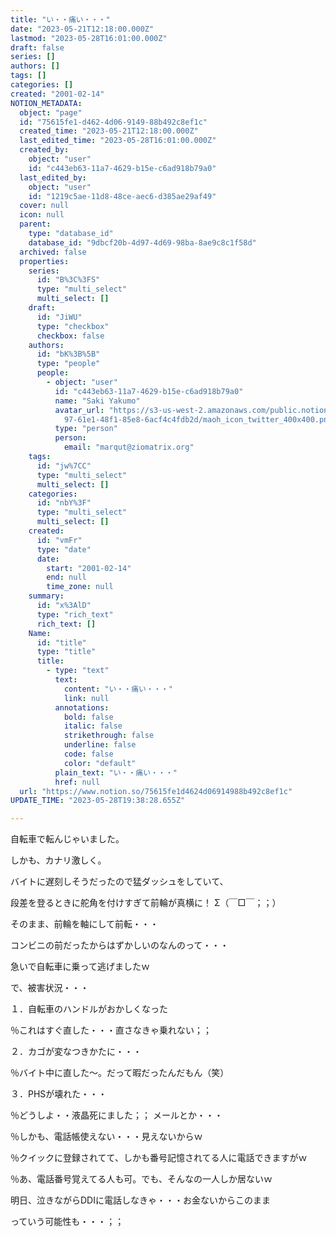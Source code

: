 ```yaml
---
title: "い・・痛い・・・"
date: "2023-05-21T12:18:00.000Z"
lastmod: "2023-05-28T16:01:00.000Z"
draft: false
series: []
authors: []
tags: []
categories: []
created: "2001-02-14"
NOTION_METADATA:
  object: "page"
  id: "75615fe1-d462-4d06-9149-88b492c8ef1c"
  created_time: "2023-05-21T12:18:00.000Z"
  last_edited_time: "2023-05-28T16:01:00.000Z"
  created_by:
    object: "user"
    id: "c443eb63-11a7-4629-b15e-c6ad918b79a0"
  last_edited_by:
    object: "user"
    id: "1219c5ae-11d8-48ce-aec6-d385ae29af49"
  cover: null
  icon: null
  parent:
    type: "database_id"
    database_id: "9dbcf20b-4d97-4d69-98ba-8ae9c8c1f58d"
  archived: false
  properties:
    series:
      id: "B%3C%3FS"
      type: "multi_select"
      multi_select: []
    draft:
      id: "JiWU"
      type: "checkbox"
      checkbox: false
    authors:
      id: "bK%3B%5B"
      type: "people"
      people:
        - object: "user"
          id: "c443eb63-11a7-4629-b15e-c6ad918b79a0"
          name: "Saki Yakumo"
          avatar_url: "https://s3-us-west-2.amazonaws.com/public.notion-static.com/3ad1c4\
            97-61e1-48f1-85e8-6acf4c4fdb2d/maoh_icon_twitter_400x400.png"
          type: "person"
          person:
            email: "marqut@ziomatrix.org"
    tags:
      id: "jw%7CC"
      type: "multi_select"
      multi_select: []
    categories:
      id: "nbY%3F"
      type: "multi_select"
      multi_select: []
    created:
      id: "vmFr"
      type: "date"
      date:
        start: "2001-02-14"
        end: null
        time_zone: null
    summary:
      id: "x%3AlD"
      type: "rich_text"
      rich_text: []
    Name:
      id: "title"
      type: "title"
      title:
        - type: "text"
          text:
            content: "い・・痛い・・・"
            link: null
          annotations:
            bold: false
            italic: false
            strikethrough: false
            underline: false
            code: false
            color: "default"
          plain_text: "い・・痛い・・・"
          href: null
  url: "https://www.notion.so/75615fe1d4624d06914988b492c8ef1c"
UPDATE_TIME: "2023-05-28T19:38:28.655Z"

---
```

<link rel="stylesheet" href="https://cdn.jsdelivr.net/npm/katex@0.16.2/dist/katex.min.css" integrity="sha384-bYdxxUwYipFNohQlHt0bjN/LCpueqWz13HufFEV1SUatKs1cm4L6fFgCi1jT643X" crossorigin="anonymous">


自転車で転んじゃいました。


しかも、カナリ激しく。


バイトに遅刻しそうだったので猛ダッシュをしていて、


段差を登るときに舵角を付けすぎて前輪が真横に！ Σ（￣□￣；；）


そのまま、前輪を軸にして前転・・・


コンビニの前だったからはずかしいのなんのって・・・


急いで自転車に乗って逃げましたｗ


で、被害状況・・・


１．自転車のハンドルがおかしくなった


％これはすぐ直した・・・直さなきゃ乗れない；；


２．カゴが変なつきかたに・・・


％バイト中に直した～。だって暇だったんだもん（笑）


３．PHSが壊れた・・・


％どうしよ・・液晶死にました；； メールとか・・・


％しかも、電話帳使えない・・・見えないからｗ


％クイックに登録されてて、しかも番号記憶されてる人に電話できますがｗ


％あ、電話番号覚えてる人も可。でも、そんなの一人しか居ないｗ


明日、泣きながらDDIに電話しなきゃ・・・お金ないからこのまま


っていう可能性も・・・；；


